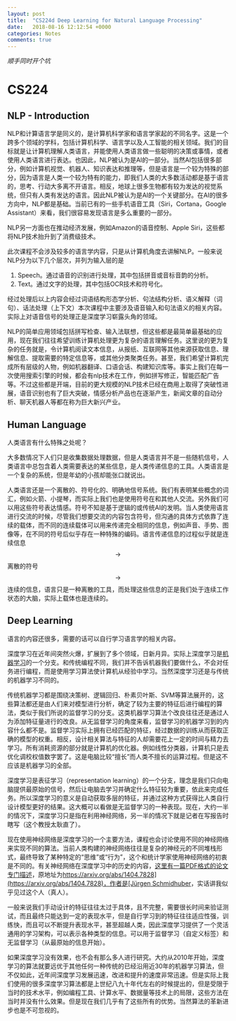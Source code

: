 ```yaml
---
layout: post
title:  "CS224d Deep Learning for Natural Language Processing"
date:   2018-08-16 12:12:54 +0000
categories: Notes
comments: true
---
```


<script type="text/javascript"
  src="https://cdn.mathjax.org/mathjax/latest/MathJax.js?config=TeX-AMS-MML_HTMLorMML">
</script>

*顺手同时开个坑*

# CS224

## NLP - Introduction

NLP和计算语言学是同义的，是计算机科学家和语言学家起的不同名字。这是一个跨多个领域的学科，包括计算机科学、语言学以及人工智能的相关领域。我们的目标就是让计算机理解人类语言，并能使用人类语言做一些聪明的决策或事情，或者使用人类语言进行表达。也因此，NLP被认为是AI的一部分。当然AI包括很多部分，例如计算机视觉、机器人、知识表达和推理等，但是语言是一个较为特殊的部分，因为语言是人类一个较为特有的能力，即我们人类的大多数活动都是基于语言的，思考、行动大多离不开语言。相反，地球上很多生物都有较为发达的视觉系统，但只有人类有发达的语言。因此NLP被认为是AI的一个关键部分。在AI的很多方向中，NLP都是基础。当前已有的一些手机语音工具（Siri，Cortana，Google Assistant）来看，我们很容易发现语言是多么重要的一部分。

NLP另一方面也在推动经济发展，例如Amazon的语音控制、Apple Siri，这些都将NLP技术抬升到了消费级技术。

此次课程不会涉及较多的语言学内容，只是从计算机角度去讲解NLP。一般来说NLP分为以下几个层次，并列为输入层的是

1. Speech。通过语音的识别进行处理，其中包括拼音或音标音韵的分析。
2. Text。通过文字的处理，其中包括OCR技术和符号化。

经过处理后以上内容会经过词语结构形态学分析、句法结构分析、语义解释（词句）、话法处理（上下文）本次课程中主要涉及语音输入和句法语义的相关内容。实际上对语音信号的处理正是深度学习崭露头角的领域。

NLP的简单应用领域包括拼写检查、输入法联想，但这些都是最简单最基础的应用，现在我们往往希望训练计算机处理更为复杂的语言理解任务。这里说的更为复杂的任务就是，令计算机阅读文本信息，从报纸、互联网等其他来源获取信息、理解信息、提取需要的特定信息等，或其他分类聚类任务。甚至，我们希望计算机完成所有层级的人物，例如机器翻译、口语会话、构建知识库等。事实上我们在每一次使用搜索引擎的时候，都会有nlp技术在工作，例如拼写修正，智能匹配广告等。不过这些都是开端，目前的更大规模的NLP技术已经在商用上取得了突破性进展，语音识别也有了巨大突破，情感分析产品也在逐渐产生，新闻文章的自动分析、聊天机器人等都在称为巨大新兴产业。

## Human Language

人类语言有什么特殊之处呢？

大多数情况下人们只是收集数据处理数据，但是人类语言并不是一些随机信号，人类语言中总包含着人类需要表达的某些信息，是人类传递信息的工具。人类语言是一个复杂的系统，但是年幼的小孩却能张口就说出。

人类语言还是一个离散的、符号化的、明确地信号系统。我们有表明某些概念的词汇，例如火箭、小提琴，而实际上我们也是使用符号在和其他人交流。另外我们可以用这些符号表达情感。符号不知是基于逻辑的或传统AI的发明。当人类使用语言进行交流的时候，尽管我们想要交流的内容包含符号，但沟通的具体方式依靠了连续的载体，而不同的连续载体可以用来传递完全相同的信息，例如声音、手势、图像等，在不同的符号后似乎存在一种特殊的编码。语言传递信息的过程似乎就是连续信息$$\rightarrow$$离散的符号$$\rightarrow$$连续的信息，语言只是一种离散的工具，而处理这些信息的正是我们处于连续工作状态的大脑，实际上载体也是连续的。

## Deep Learning

语言的内容还很多，需要的话可以自行学习语言学的相关内容。

深度学习在近年间突然火爆，扩展到了多个领域，日新月异。实际上深度学习是[机器学习](https://psycholsc.github.io/notes/2018/08/10/CS229-Machine-Learning.html)的一个分支。和传统编程不同，我们并不告诉机器我们要做什么，不会对任务进行编程，而是使用学习算法使计算机从经验中学习。当然深度学习还是与传统的机器学习不同的。

传统机器学习都是围绕决策树、逻辑回归、朴素贝叶斯、SVM等算法展开的，这些算法都还是由人们来对模型进行分析，确定了较为主要的特征后进行编程的算法，类似于我们所说的监督学习的分支。这类机器学习算法个改良往往还是通过人为添加特征量进行的改良。从无监督学习的角度来看，监督学习的机器学习到的内容什么都不是。监督学习实际上拥有已经匹配的特征，经过数据的训练从而获取正确的模型的权重。相反，设计相关算法与特征的人却需要花上一定的时间与精力去学习。所有消耗资源的部分就是计算机的优化器。例如线性分类器，计算机只是去优化调校权值数字罢了。这是电脑比较“擅长”而人类不擅长的运算过程。但是这不应该是机器学习的全部。

深度学习是表征学习（representation learning）的一个分支，理念是我们只向电脑提供最原始的信号，然后让电脑去学习并确定什么特征较为重要，依此来完成任务。所以深度学习的意义是自动获取多层的特征，并通过这种方式获得比人类自行设计模型更好的结果。这大概可以看做是无监督学习的一种表现。现在，大约一半的情况下，深度学习只是指在利用神经网络，另一半的情况下就是记者在写报告时瞎写（这个教授太耿直了）。

现在使用神经网络是深度学习的一个主要方法，课程也会讨论使用不同的神经网络来实现不同的算法。当前人类构建的神经网络往往是复杂的神经元的不同堆栈形式，最终导致了某种特定的“思维”或“行为”，这个和统计学家使用神经网络的初衷是不同的。有关神经网络在深度学习中的历史的内容，[这里有一篇PDF格式的论文专门描述](https://github.com/psycholsc/psycholsc.github.io/raw/master/assets/Deep%20Learning%20in%20Neural%20Networks_An%20Overview.pdf)，原地址为[https://arxiv.org/abs/1404.7828](https://arxiv.org/abs/1404.7828)，作者是[Jürgen Schmidhuber](https://en.wikipedia.org/wiki/J%C3%BCrgen_Schmidhuber)，实话讲我似乎见过这个人（真人）。

一般来说我们手动设计的特征往往太过于具体，且不完整，需要很长时间来验证测试，而且最终只能达到一定的表现水平，但是自行学习到的特征往往适应性强，训练快，而且可以不断提升表现水平，甚至超越人类，因此深度学习提供了一个灵活通用的学习架构，可以表示各种类型的信息。可以用于监督学习（自定义标签）和无监督学习（从最原始的信息开始）。

如果深度学习没有效果，也不会有那么多人进行研究。大约从2010年开始，深度学习的算法就要远优于其他任何一种传统的已经沿用近30年的机器学习算法，但不仅如此，近年间深度学习发展迅速，改进和提升的速度非常迅速。但是实际上我们使用的很多深度学习算法都是上世纪八九十年代左右的时候提出的，但是受限于当时的技术水平，例如编程工具、计算水平、数据量等技术上的局限，这些方法在当时并没有什么效果。但是现在我们几乎有了这些所有的优势。当然算法的革新进步也是不可忽视的。

